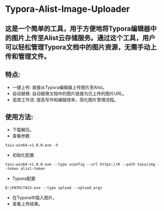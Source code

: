 # Typora-Alist-Image-Uploader
## 这是一个简单的工具，用于方便地将Typora编辑器中的图片上传至Alist云存储服务。通过这个工具，用户可以轻松管理Typora文档中的图片资源，无需手动上传和管理文件。

## 特点:
- 一键上传: 直接从Typora编辑器上传图片至Alist。
- 自动替换: 自动替换文档中的图片链接为已上传的图片URL。
- 高效工作流: 提高写作和编辑效率，简化图片管理流程。
## 使用方法:
- 下载解压。
- 查看参数
```shell
taiu-win64-v1.0.0.exe -h
```
- 初始化配置
```shell
taiu-win64-v1.0.0.exe --type uconfig --url https://# --path taiu/img --token alist-token
```
- Typora配置
```
D:\PATH\TAIU.exe --type upload --upload_args 
```
- 在Typora中插入图片。
- 查看上传结果。
